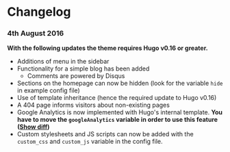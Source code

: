 # Changelog

### 4th August 2016

**With the following updates the theme requires Hugo v0.16 or greater.**

- Additions of menu in the sidebar
- Functionality for a simple blog has been added
    - Comments are powered by Disqus
- Sections on the homepage can now be hidden (look for the variable `hide` in example config file)
- Use of template inheritance (hence the required update to Hugo v0.16)
- A 404 page informs visitors about non-existing pages
- Google Analytics is now implemented with Hugo's internal template. **You have to move the `googleAnalytics` variable in order to use this feature ([Show diff](https://github.com/digitalcraftsman/hugo-strata-theme/commit/5bdca7d81b13348ad95f89d4bc4f2a7c928d3dbd))**
- Custom stylesheets and JS scripts can now be added with the `custom_css` and `custom_js` variable in the config file.
